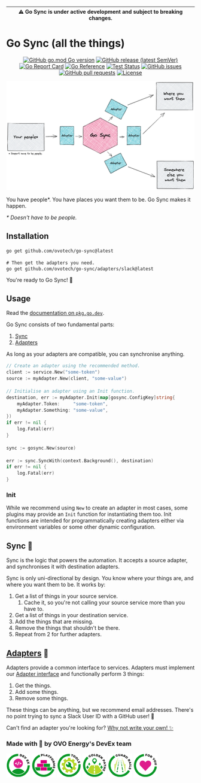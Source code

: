 | **⚠️ Go Sync is under active development and subject to breaking changes.** |
| -------------------------------------------------------------------------- |

# Go Sync (all the things)

<div align="center">

[![GitHub go.mod Go version](https://img.shields.io/github/go-mod/go-version/ovotech/go-sync?label=go&logo=go)](go.mod)
[![GitHub release (latest SemVer)](https://img.shields.io/github/v/release/ovotech/go-sync)](https://github.com/ovotech/go-sync/releases)
[![Go Report Card](https://goreportcard.com/badge/github.com/ovotech/go-sync?style=flat)](https://goreportcard.com/report/github.com/ovotech/go-sync)
[![Go Reference](https://pkg.go.dev/badge/github.com/ovotech/go-sync.svg)](https://pkg.go.dev/github.com/ovotech/go-sync)
[![Test Status](https://github.com/ovotech/go-sync/actions/workflows/test.yml/badge.svg)](https://github.com/ovotech/go-sync/actions/workflows/test.yml)
[![GitHub issues](https://img.shields.io/github/issues/ovotech/go-sync?style=flat)](https://github.com/ovotech/go-sync/issues)
[![GitHub pull requests](https://img.shields.io/github/issues-pr/ovotech/go-sync?label=pull+requests&style=flat)](https://github.com/ovotech/go-sync/pull-requests)
[![License](https://img.shields.io/github/license/ovotech/go-sync?style=flat)](/LICENSE)

</div>

![Summary of Go-Sync](assets/sync-architecture.png)

You have people*. You have places you want them to be. Go Sync makes it happen.

_* Doesn't have to be people._

## Installation

```shell
go get github.com/ovotech/go-sync@latest

# Then get the adapters you need.
go get github.com/ovotech/go-sync/adapters/slack@latest
```

You're ready to Go Sync! 🎉

## Usage

Read the [documentation on `pkg.go.dev`](https://pkg.go.dev/github.com/ovotech/go-sync).

Go Sync consists of two fundamental parts:

1. [Sync](#sync-)
2. [Adapters](#adapters-)

As long as your adapters are compatible, you can synchronise anything.

```go
// Create an adapter using the recommended method.
client := service.New("some-token")
source := myAdapter.New(client, "some-value")

// Initialise an adapter using an Init function.
destination, err := myAdapter.Init(map[gosync.ConfigKey]string{
	myAdapter.Token:     "some-token",
	myAdapter.Something: "some-value",
})
if err != nil {
	log.Fatal(err)
}

sync := gosync.New(source)

err := sync.SyncWith(context.Background(), destination)
if err != nil {
	log.Fatal(err)
}
```

### Init

While we recommend using `New` to create an adapter in most cases, some plugins may provide an `Init` function for
instantiating them too. Init functions are intended for programmatically creating adapters either via environment
variables or some other dynamic configuration.

## Sync 🔄

Sync is the logic that powers the automation. It accepts a source adapter, and synchronises it with destination
adapters.

Sync is only uni-directional by design. You know where your things are, and where you want them to be. It works by:

1. Get a list of things in your source service.
   1. Cache it, so you're not calling your source service more than you have to.
2. Get a list of things in your destination service.
3. Add the things that are missing.
4. Remove the things that shouldn't be there.
5. Repeat from 2 for further adapters.

## [Adapters](./adapters) 🔌

Adapters provide a common interface to services.
Adapters must implement our [Adapter interface](https://pkg.go.dev/github.com/ovotech/go-sync#Adapter) and functionally
perform 3 things:

1. Get the things.
2. Add some things.
3. Remove some things.

These things can be anything, but we recommend email addresses. There's no point trying to sync a Slack User ID with a
GitHub user! 🙅

Can't find an adapter you're looking for? [Why not write your own! ✨](/CONTRIBUTING.md)

### Made with 💚 by OVO Energy's DevEx team

<div>

![DevEx](./assets/devex.png)
![Platforms](./assets/platforms.png)
![Tools](./assets/tools.png)
![Golden Paths](./assets/golden-paths.png)
![Guard Rails](./assets/guard-rails.png)
![For You](./assets/for-you.png)

</div>
